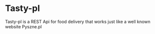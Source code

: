 # Tasty-pl

Tasty-pl is a REST Api for food delivery that works just like a well known website Pyszne.pl

